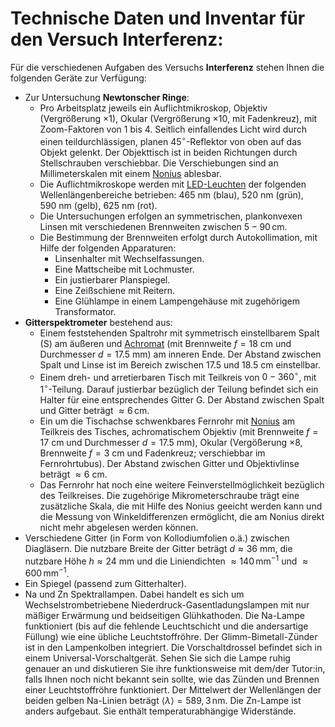 # Technische Daten und Inventar für den Versuch Interferenz:

Für die verschiedenen Aufgaben des Versuchs **Interferenz** stehen Ihnen die folgenden Geräte zur Verfügung:

- Zur Untersuchung **Newtonscher Ringe**:
  - Pro Arbeitsplatz jeweils ein Auflichtmikroskop, Objektiv (Vergrößerung $\times1$), Okular (Vergrößerung $\times10$, mit Fadenkreuz), mit Zoom-Faktoren von 1 bis 4. Seitlich einfallendes Licht wird durch einen teildurchlässigen, planen $45^{\circ}$-Reflektor von oben auf das Objekt gelenkt. Der Objekttisch ist in beiden Richtungen durch Stellschrauben verschiebbar. Die Verschiebungen sind an Millimeterskalen mit einem [Nonius](https://de.wikipedia.org/wiki/Nonius) ablesbar.
  - Die Auflichtmikroskope werden mit [LED-Leuchten](https://de.wikipedia.org/wiki/Leuchtdiode) der folgenden Wellenlängenbereiche betrieben: $465\ \mathrm{nm}$ (blau), $520\ \mathrm{nm}$ (grün), $590\ \mathrm{nm}$ (gelb), $625\ \mathrm{nm}$ (rot).
  - Die Untersuchungen erfolgen an symmetrischen, plankonvexen Linsen mit verschiedenen Brennweiten zwischen $5-90\,\mathrm{cm}$.
  - Die Bestimmung der Brennweiten erfolgt durch Autokollimation, mit Hilfe der folgenden Apparaturen:
    - Linsenhalter mit Wechselfassungen.
    - Eine Mattscheibe mit Lochmuster.
    - Ein justierbarer Planspiegel.
    - Eine Zeißschiene mit Reitern.
    - Eine Glühlampe in einem Lampengehäuse mit zugehörigem Transformator.
- **Gitterspektrometer** bestehend aus:
  - Einem feststehenden Spaltrohr mit symmetrisch einstellbarem Spalt (S) am äußeren und [Achromat](https://de.wikipedia.org/wiki/Achromat) (mit Brennweite $f=18\ \mathrm{cm}$ und Durchmesser $d=17.5\ \mathrm{mm}$) am inneren Ende. Der Abstand zwischen Spalt und Linse ist im Bereich zwischen $17.5$ und $18.5\ \mathrm{cm}$ einstellbar.
  - Einem dreh- und arretierbaren Tisch mit Teilkreis von $0-360^{\circ}$, mit $1^{\circ}$-Teilung. Darauf justierbar bezüglich der Teilung befindet sich ein Halter für eine entsprechendes Gitter G. Der Abstand zwischen Spalt und Gitter beträgt $\approx6\,\mathrm{cm}$.
  - Ein um die Tischachse schwenkbares Fernrohr mit [Nonius](https://de.wikipedia.org/wiki/Nonius) am Teilkreis des Tisches, achromatischem Objektiv (mit Brennweite $f=17\ \mathrm{cm}$ und Durchmesser $d=17.5\ \mathrm{mm}$), Okular (Vergößerung $\times 8$, Brennweite $f=3\ \mathrm{cm}$ und Fadenkreuz; verschiebbar im Fernrohrtubus). Der Abstand zwischen Gitter und Objektivlinse beträgt $\approx6\ \mathrm{cm}$.
  - Das Fernrohr hat noch eine weitere Feinverstellmöglichkeit bezüglich des Teilkreises. Die zugehörige Mikrometerschraube trägt eine zusätzliche Skala, die mit Hilfe des Nonius geeicht werden kann und die Messung von Winkeldifferenzen ermöglicht, die am Nonius direkt nicht mehr abgelesen werden können.
- Verschiedene Gitter (in Form von Kollodiumfolien o.ä.) zwischen Diagläsern. Die nutzbare Breite der Gitter beträgt $d\approx36\ \mathrm{mm}$, die nutzbare Höhe $h\approx24\ \mathrm{mm}$ und die Liniendichten $\approx140\,\mathrm{mm}^{-1}$ und $\approx600\,\mathrm{mm}^{-1}$.
- Ein Spiegel (passend zum Gitterhalter).
- $\mathrm{Na}$ und $\mathrm{Zn}$ Spektrallampen. Dabei handelt es sich um Wechselstrombetriebene Niederdruck-Gasentladungslampen mit nur mäßiger Erwärmung und beidseitigen Glühkathoden. Die $\mathrm{Na}$-Lampe funktioniert (bis auf die fehlende Leuchtschicht und die andersartige Füllung) wie eine übliche Leuchtstoffröhre. Der Glimm-Bimetall-Zünder ist in den Lampenkolben integriert. Die Vorschaltdrossel befindet sich in einem Universal-Vorschaltgerät. Sehen Sie sich die Lampe ruhig genauer an und diskutieren Sie ihre funktionsweise mit dem/der Tutor:in, falls Ihnen noch nicht bekannt sein sollte, wie das Zünden und Brennen einer Leuchtstoffröhre funktioniert. Der Mittelwert der Wellenlängen der beiden gelben $\mathrm{Na}$-Linien beträgt $\langle \lambda\rangle=589,3\,\mathrm{nm}$. Die $\mathrm{Zn}$-Lampe ist anders aufgebaut. Sie enthält temperaturabhängige Widerstände.

